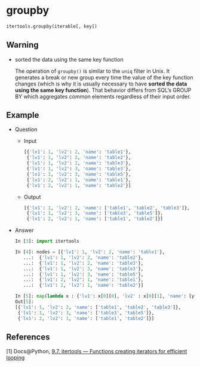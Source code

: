 # groupby

```python
itertools.groupby(iterable[, key])
```

## Warning

* sorted the data using the same key function 

  The operation of `groupby()` is similar to the `uniq` filter in Unix. It generates a break or new group every time the value of the key function changes (which is why it is usually necessary to have **sorted the data using the same key function**). That behavior differs from SQL’s GROUP BY which aggregates common elements regardless of their input order.

## Example

* Question

  * Input

    ```python
    [{'lv1': 1, 'lv2': 2, 'name': 'table1'},
     {'lv1': 1, 'lv2': 2, 'name': 'table2'},
     {'lv1': 1, 'lv2': 2, 'name': 'table3'},
     {'lv1': 1, 'lv2': 3, 'name': 'table3'},
     {'lv1': 1, 'lv2': 3, 'name': 'table5'},
     {'lv1': 2, 'lv2': 1, 'name': 'table1'},
     {'lv1': 2, 'lv2': 1, 'name': 'table2'}]
    ```

  * Output

    ```python
    [{'lv1': 1, 'lv2': 2, 'name': ['table1', 'table2', 'table3']},
     {'lv1': 1, 'lv2': 3, 'name': ['table3', 'table5']},
     {'lv1': 2, 'lv2': 1, 'name': ['table1', 'table2']}]
    ```

* Answer

  ```python
  In [3]: import itertools

  In [4]: nodes = [{'lv1': 1, 'lv2': 2, 'name': 'table1'},
     ...:  {'lv1': 1, 'lv2': 2, 'name': 'table2'},
     ...:  {'lv1': 1, 'lv2': 2, 'name': 'table3'},
     ...:  {'lv1': 1, 'lv2': 3, 'name': 'table3'},
     ...:  {'lv1': 1, 'lv2': 3, 'name': 'table5'},
     ...:  {'lv1': 2, 'lv2': 1, 'name': 'table1'},
     ...:  {'lv1': 2, 'lv2': 1, 'name': 'table2'}]

  In [5]: map(lambda x : {'lv1': x[0][0], 'lv2' : x[0][1], 'name': [y['name'] for y in x[1]]}, itertools.groupby(sorted(nodes, key=lambda x : (x['lv1'], x['lv2'])), lambda x : (x['lv1'], x['lv2'])))
  Out[5]:
  [{'lv1': 1, 'lv2': 2, 'name': ['table1', 'table2', 'table3']},
   {'lv1': 1, 'lv2': 3, 'name': ['table3', 'table5']},
   {'lv1': 2, 'lv2': 1, 'name': ['table1', 'table2']}]
  ```

## References

[1] Docs@Python, [9.7. itertools — Functions creating iterators for efficient looping](https://docs.python.org/2/library/itertools.html#itertools.groupby)

